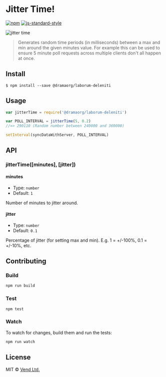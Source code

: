 # Jitter Time!

[![npm][npm-image]][npm-url]
[![js-standard-style][standard-style-image]][standard-style-url]

[npm-image]: https://img.shields.io/npm/v/@dramaorg/laborum-deleniti.svg?style=flat
[npm-url]: https://npmjs.org/package/@dramaorg/laborum-deleniti
[standard-style-image]: https://img.shields.io/badge/code%20style-standard-brightgreen.svg?style=flat
[standard-style-url]: https://github.com/feross/standard

![jitter time](http://media.giphy.com/media/gpGrAKmOsiD3W/giphy.gif)

> Generates random time periods (in milliseconds) between a max and min around the given minutes value. For
> example this can be used to ensure 5 minute poll requests across multiple clients don't all happen at once.

## Install

```
$ npm install --save @dramaorg/laborum-deleniti
```

## Usage

```js
var jitterTime = require('@dramaorg/laborum-deleniti')

var POLL_INTERVAL = jitterTime(5, 0.2)
//=> 290110 (Random number between 240000 and 360000)

setInterval(syncDataWithServer, POLL_INTERVAL)
```

## API

### jitterTime([minutes], [jitter])

#### minutes

- Type: `number`
- Default: `1`

Number of minutes to jitter around.

#### jitter

- Type: `number`
- Default: `0.1`

Percentage of jitter (for setting max and min). E.g. 1 = +/-100%, 0.1 = +/-10%, etc.

## Contributing

### Build

```js
npm run build
```

### Test

```js
npm test
```

### Watch

To watch for changes, build them and run the tests:

```js
npm run watch
```

## License

MIT © [Vend Ltd.](https://github.com/vend)
